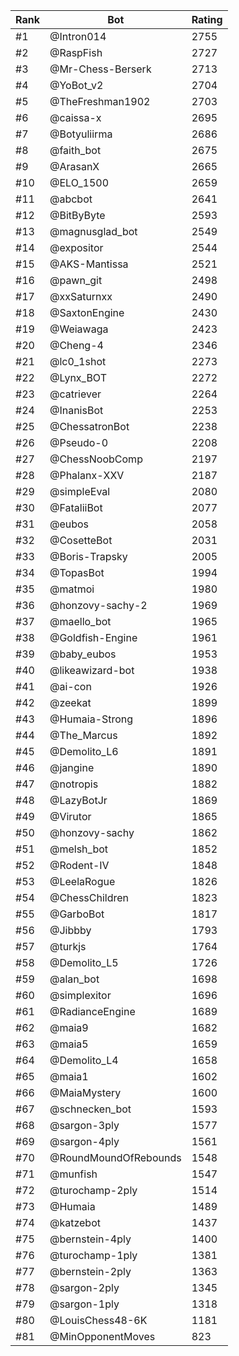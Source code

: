 Rank|Bot|Rating
---|---|---
#1|@Intron014|2755
#2|@RaspFish|2727
#3|@Mr-Chess-Berserk|2713
#4|@YoBot_v2|2704
#5|@TheFreshman1902|2703
#6|@caissa-x|2695
#7|@Botyuliirma|2686
#8|@faith_bot|2675
#9|@ArasanX|2665
#10|@ELO_1500|2659
#11|@abcbot|2641
#12|@BitByByte|2593
#13|@magnusglad_bot|2549
#14|@expositor|2544
#15|@AKS-Mantissa|2521
#16|@pawn_git|2498
#17|@xxSaturnxx|2490
#18|@SaxtonEngine|2430
#19|@Weiawaga|2423
#20|@Cheng-4|2346
#21|@lc0_1shot|2273
#22|@Lynx_BOT|2272
#23|@catriever|2264
#24|@InanisBot|2253
#25|@ChessatronBot|2238
#26|@Pseudo-0|2208
#27|@ChessNoobComp|2197
#28|@Phalanx-XXV|2187
#29|@simpleEval|2080
#30|@FataliiBot|2077
#31|@eubos|2058
#32|@CosetteBot|2031
#33|@Boris-Trapsky|2005
#34|@TopasBot|1994
#35|@matmoi|1980
#36|@honzovy-sachy-2|1969
#37|@maello_bot|1965
#38|@Goldfish-Engine|1961
#39|@baby_eubos|1953
#40|@likeawizard-bot|1938
#41|@ai-con|1926
#42|@zeekat|1899
#43|@Humaia-Strong|1896
#44|@The_Marcus|1892
#45|@Demolito_L6|1891
#46|@jangine|1890
#47|@notropis|1882
#48|@LazyBotJr|1869
#49|@Virutor|1865
#50|@honzovy-sachy|1862
#51|@melsh_bot|1852
#52|@Rodent-IV|1848
#53|@LeelaRogue|1826
#54|@ChessChildren|1823
#55|@GarboBot|1817
#56|@Jibbby|1793
#57|@turkjs|1764
#58|@Demolito_L5|1726
#59|@alan_bot|1698
#60|@simplexitor|1696
#61|@RadianceEngine|1689
#62|@maia9|1682
#63|@maia5|1659
#64|@Demolito_L4|1658
#65|@maia1|1602
#66|@MaiaMystery|1600
#67|@schnecken_bot|1593
#68|@sargon-3ply|1577
#69|@sargon-4ply|1561
#70|@RoundMoundOfRebounds|1548
#71|@munfish|1547
#72|@turochamp-2ply|1514
#73|@Humaia|1489
#74|@katzebot|1437
#75|@bernstein-4ply|1400
#76|@turochamp-1ply|1381
#77|@bernstein-2ply|1363
#78|@sargon-2ply|1345
#79|@sargon-1ply|1318
#80|@LouisChess48-6K|1181
#81|@MinOpponentMoves|823
